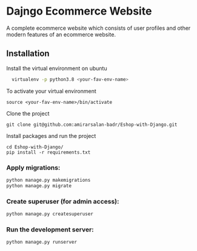 
# Dajngo Ecommerce Website

A complete ecommerce website which consists of user profiles and other modern features of an ecommerce website.


## Installation

Install the virtual environment on ubuntu

```bash
  virtualenv -p python3.8 <your-fav-env-name>
```
To activate your virtual environment

```
source <your-fav-env-name>/bin/activate
```

Clone the project

```
git clone git@github.com:amirarsalan-badr/Eshop-with-Django.git
```
Install packages and run the project

```
cd Eshop-with-Django/
pip install -r requirements.txt
```
### Apply migrations:

```bash
python manage.py makemigrations
python manage.py migrate
```

### Create superuser (for admin access):

```bash
python manage.py createsuperuser
```

### Run the development server:

```bash
python manage.py runserver
```
